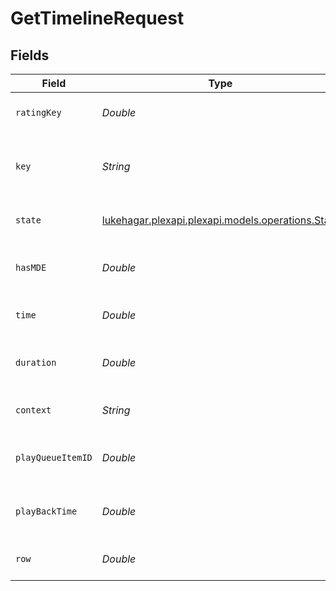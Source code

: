 # GetTimelineRequest


## Fields

| Field                                                                                 | Type                                                                                  | Required                                                                              | Description                                                                           |
| ------------------------------------------------------------------------------------- | ------------------------------------------------------------------------------------- | ------------------------------------------------------------------------------------- | ------------------------------------------------------------------------------------- |
| `ratingKey`                                                                           | *Double*                                                                              | :heavy_check_mark:                                                                    | The rating key of the media item                                                      |
| `key`                                                                                 | *String*                                                                              | :heavy_check_mark:                                                                    | The key of the media item to get the timeline for                                     |
| `state`                                                                               | [lukehagar.plexapi.plexapi.models.operations.State](../../models/operations/State.md) | :heavy_check_mark:                                                                    | The state of the media item                                                           |
| `hasMDE`                                                                              | *Double*                                                                              | :heavy_check_mark:                                                                    | Whether the media item has MDE                                                        |
| `time`                                                                                | *Double*                                                                              | :heavy_check_mark:                                                                    | The time of the media item                                                            |
| `duration`                                                                            | *Double*                                                                              | :heavy_check_mark:                                                                    | The duration of the media item                                                        |
| `context`                                                                             | *String*                                                                              | :heavy_check_mark:                                                                    | The context of the media item                                                         |
| `playQueueItemID`                                                                     | *Double*                                                                              | :heavy_check_mark:                                                                    | The play queue item ID of the media item                                              |
| `playBackTime`                                                                        | *Double*                                                                              | :heavy_check_mark:                                                                    | The playback time of the media item                                                   |
| `row`                                                                                 | *Double*                                                                              | :heavy_check_mark:                                                                    | The row of the media item                                                             |
